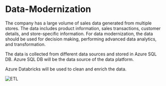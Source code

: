 # Data-Modernization

The company has a large volume of sales data generated from multiple stores. The data includes product information, sales transactions, customer details, and store-specific information. For data modernization, the data should be used for decision making, performing advanced data analytics, and transformation.

The data is collected from different data sources and stored in Azure SQL DB. Azure SQL DB will be the data source of the data platform.

Azure Databricks will be used to clean and enrich the data.

![ETL](https://github.com/ahmedgamel/Data-Modernization/assets/79502914/7c4d6281-7d05-4fbf-82ca-21087bc64d59)
